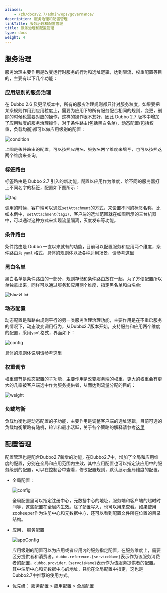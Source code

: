```yaml
---
aliases:
    - /zh/docsv2.7/admin/ops/governance/
description: 服务治理和配置管理
linkTitle: 服务治理和配置管理
title: 服务治理和配置管理
type: docs
weight: 4
---
```




## 服务治理

服务治理主要作用是改变运行时服务的行为和选址逻辑，达到限流，权重配置等目的，主要有以下几个功能：  

### 应用级别的服务治理

在 Dubbo 2.6 及更早版本中，所有的服务治理规则都只针对服务粒度，如果要把某条规则作用到应用粒度上，需要为应用下的所有服务配合相同的规则，变更，删除的时候也需要对应的操作，这样的操作很不友好，因此 Dubbo 2.7 版本中增加了应用粒度的服务治理操作，对于条件路由(包括黑白名单)，动态配置(包括权重，负载均衡)都可以做应用级别的配置：  

![condition](/imgs/blog/admin/conditionRoute.jpg)  
 
上图是条件路由的配置，可以按照应用名，服务名两个维度来填写，也可以按照这两个维度来查询。  

### 标签路由  

标签路由是 Dubbo 2.7 引入的新功能，配置以应用作为维度，给不同的服务器打上不同名字的标签，配置如下图所示：

![tag](/imgs/blog/admin/route.jpg)

调用的时候，客户端可以通过`setAttachment`的方式，来设置不同的标签名称，比如本例中，`setAttachment(tag1)`，客户端的选址范围就在如图所示的三台机器中，可以通过这种方式来实现流量隔离，灰度发布等功能。

### 条件路由

条件路由是 Dubbo 一直以来就有的功能，目前可以配置服务和应用两个维度，条件路由为 `yaml` 格式，具体的规则体以及各种适用场景，请参考[这里](../../../user/examples/routing-rule)

### 黑白名单  

黑白名单是条件路由的一部分，规则存储和条件路由放在一起，为了方便配置所以单独拿出来，同样可以通过服务和应用两个维度，指定黑名单和白名单:  

![blackList](/imgs/admin/blackList.jpg) 

### 动态配置  
动态配置是和路由规则平行的另一类服务治理治理功能，主要作用是在不重启服务的情况下，动态改变调用行为，从Dubbo2.7版本开始，支持服务和应用两个维度的配置，采用`yaml`格式，界面如下： 
 
![config](/imgs/admin/config.jpg)

具体的规则体说明请参考[这里](../../../user/examples/config-rule)

### 权重调节  
权重调节是动态配置的子功能，主要作用是改变服务端的权重，更大的权重会有更大的几率被客户端选中作为服务提供者，从而达到流量分配的目的：  

![weight](/imgs/admin/weight.jpg)

### 负载均衡
负载均衡也是动态配置的子功能，主要作用是调整客户端的选址逻辑，目前可选的负载均衡策略有随机，轮训和最小活跃，关于各个策略的解释请参考[这里](../../../user/examples/loadbalance)

## 配置管理
配置管理也是配合Dubbo2.7新增的功能，在Dubbo2.7中，增加了全局和应用维度的配置，分别在全局和应用范围内生效，其中应用配置也可以指定该应用中的服务级别的配置，可以在控制台中查看，修改配置规则，默认展示全局维度的配置。

* 全局配置： 

    ![config](/imgs/blog/admin/config.jpg)  

    全局配置里可以指定注册中心，元数据中心的地址，服务端和客户端的超时时间等，这些配置在全局内生效。除了配置写入，也可以用来查看。如果使用zookeeper作为注册中心和元数据中心，还可以看到配置文件所在位置的目录结构。  
    
* 应用， 服务配置  

    ![appConfig](/imgs/blog/admin/appConfig.jpg)  
    
    应用级别的配置可以为应用或者应用内的服务指定配置，在服务维度上，需要区分提供者和消费者。`dubbo.reference.{serviceName}`表示作为该服务消费者的配置，`dubbo.provider.{servcieName}`表示作为该服务提供者的配置。其中注册中心和元数据中心的地址，只能在全局配置中指定，这也是Dubbo2.7中推荐的使用方式。  
    
* 优先级： 服务配置 > 应用配置 > 全局配置